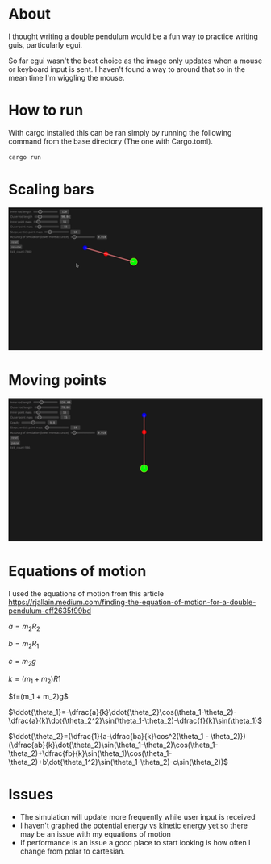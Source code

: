 

# About
I thought writing a double pendulum would be a fun way to practice writing guis, particularly egui.

So far egui wasn't the best choice as the image only updates when a mouse or keyboard input is sent.
I haven't found a way to around that so in the mean time I'm wiggling the mouse.


# How to run
With cargo installed this can be ran simply by running the following command from the base directory (The one with Cargo.toml).
``` bash
cargo run
```

# Scaling bars 
![](./docs/gifs/scaling_bars.gif)



# Moving points

![](./docs/gifs/moving_points.gif)



# Equations of motion
I used the equations of motion from this article
https://rjallain.medium.com/finding-the-equation-of-motion-for-a-double-pendulum-cff2635f99bd

$a=m_2 R_2$

$b=m_2 R_1$

$c=m_2 g$

$k=(m_1 + m_2) R1$

$f=(m_1 + m_2)g\$

$\ddot{\theta_1}=-\dfrac{a}{k}\ddot{\theta_2}\cos(\theta_1-\theta_2)-\dfrac{a}{k}\dot{\theta_2^2}\sin(\theta_1-\theta_2)-\dfrac{f}{k}\sin(\theta_1)$

$\ddot{\theta_2}=(\dfrac{1}{a-\dfrac{ba}{k}\cos^2(\theta_1 - \theta_2)})(\dfrac{ab}{k}\dot{\theta_2}\sin(\theta_1-\theta_2)\cos(\theta_1-\theta_2)+\dfrac{fb}{k}\sin(\theta_1)\cos(\theta_1-\theta_2)+b\dot{\theta_1^2}\sin(\theta_1-\theta_2)-c\sin(\theta_2))$


# Issues
- The simulation will update more frequently while user input is received
- I haven't graphed the potential energy vs kinetic energy yet so there may be an issue with my equations of motion
- If performance is an issue a good place to start looking is how often I change from polar to cartesian.
